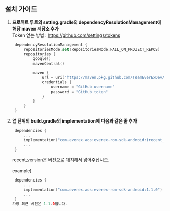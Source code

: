 ## 설치 가이드

1. **프로젝트 루트의 setting.gradle의 dependencyResolutionManagement에 해당 maven 저장소 추가**
   <br>Token 얻는 방법 : https://github.com/settings/tokens

   ```kotlin
    dependencyResolutionManagement {
        repositoriesMode.set(RepositoriesMode.FAIL_ON_PROJECT_REPOS)
        repositories {
            google()
            mavenCentral()

            maven {
                url = uri("https://maven.pkg.github.com/TeamEverExDev/EverExROMSDKAndroid")
                credentials {
                    username = "GitHub username"
                    password = "GitHub token"
                }
            }
        }
    }
   ```

2. **앱 단위의 build.gradle의 implementation에 다음과 같은 줄 추가**

   ```kotlin
    dependencies {
        ...
        implementation("com.everex.aos:everex-rom-sdk-android:(recent_version)")
        ...
    }
   ```
   recent_version은 버전으로 대치해서 넣어주십시오.
   <br><br>example)
   ```kotlin
    dependencies {
        ...
        implementation("com.everex.aos:everex-rom-sdk-android:1.1.0")
        ...
    }
   가장 최근 버전은 1.1.0입니다.
   
